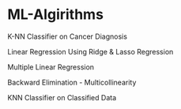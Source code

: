 # ML-Algirithms

K-NN Classifier on Cancer Diagnosis 

Linear Regression Using Ridge & Lasso Regression

Multiple Linear Regression

Backward Elimination - Multicollinearity

KNN Classifier on Classified Data
